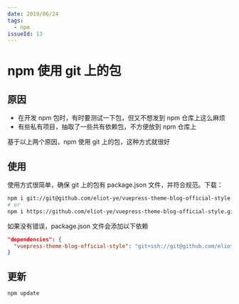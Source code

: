 ```yaml
---
date: 2019/06/24
tags:
  - npm
issueId: 13
---
```


# npm 使用 git 上的包

## 原因

- 在开发 npm 包时，有时要测试一下包，但又不想发到 npm 仓库上这么麻烦
- 有些私有项目，抽取了一些共有依赖包，不方便放到 npm 仓库上

基于以上两个原因，npm 使用 git 上的包，这种方式就很好

## 使用

使用方式很简单，确保 git 上的包有 package.json 文件，并符合规范。下载：

```bash
npm i git://git@github.com/eliot-ye/vuepress-theme-blog-official-style.git -S
# or
npm i https://github.com/eliot-ye/vuepress-theme-blog-official-style.git -S
```

如果没有错误，package.json 文件会添加以下依赖

```json
"dependencies": {
  "vuepress-theme-blog-official-style": "git+ssh://git@github.com/eliot-ye/vuepress-theme-blog-official-style.git"
}
```

## 更新

```bash
npm update
```
